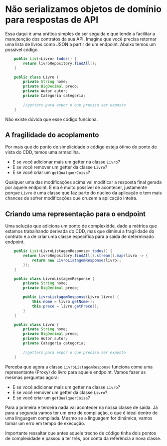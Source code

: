 # Não serializamos objetos de domínio para respostas de API

Essa daqui é uma prática simples de ser seguida e que tende a facilitar a manutenção dos contratos da sua API. Imagine que você precisa retornar uma lista de livros como JSON a partir de um endpoint. Abaixo temos um possível código.

```java
    public List<Livro> todos() {
        return livroRepository.findAll();
    }

    public class Livro {
        private String nome;
        private BigDecimal preco;
        private Autor autor;
        private Categoria categoria;
        
        //getters para expor o que precisa ser exposto
    }
```

Não existe dúvida que esse código funciona. 

## A fragilidade do acoplamento

Por mais que do ponto de simplicidade o código esteja ótimo do ponto de vista do CDD, temos uma armadilha. 

* E se você adicionar mais um getter na classe `Livro`?
* E se você remover um getter da classe `Livro`?
* E se você criar um `getQualquerCoisa`?

Qualquer uma das modificações acima vai modificar a resposta final gerada por aquele endpoint. E ela é muito possível de acontecer, justamente porque `Livro` é uma classe que faz parte do núcleo da aplicação e tem mais chances de sofrer modificações que cruzem a aplicação inteira. 

## Criando uma representação para o endpoint

Uma solução que adiciona um ponto de complexidde, dado a métrica que estamos trabalhando derivada do CDD, mas que diminui a fragilidade do contrato é a de criar uma classe específica para a saída de determinado endpoint. 

```java
    public List<LivroListagemResponse> todos() {
        return livroRepository.findAll().stream().map(livro -> {
            return new LivroListagemResponse(livro);
        });
    }

    public class LivroListagemResponse {
        private String nome;
        private BigDecimal preco;

        public LivroListagemResponse(Livro livro) {
            this.nome = livro.getNome();
            this.preco = livro.getPreco();
        }
    }

    public class Livro {
        private String nome;
        private BigDecimal preco;
        private Autor autor;
        private Categoria categoria;
        
        //getters para expor o que precisa ser exposto
    }
```

Perceba que agora a classe `LivroListagemResponse` funciona como uma representante (Proxy) do livro para aquele endpoint. Vamos fazer as mesmas perguntas agora:

* E se você adicionar mais um getter na classe `Livro`?
* E se você remover um getter da classe `Livro`?
* E se você criar um `getQualquerCoisa`?

Para a primeira e terceira nada vai acontecer na nossa classe de saída. Já para a segunda vamos ter um erro de compilação, o que é ideal dentro de uma linguagem compilada. Mesmo se a linguagem for dinâmica, vamos tomar um erro em tempo de execução. 

Importante ressaltar que antes aquele trecho de código tinha dois pontos de complexidade e passou a ter três, por conta da referência a nova classe.
